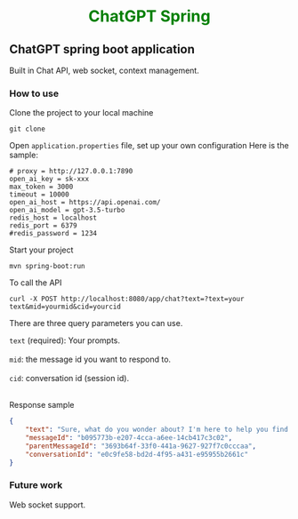 <h1 style="text-align: center; color: green; -webkit-animation: rainbow 5s infinite; -moz-animation: rainbow 5s infinite; -o-animation: rainbow 5s infinite; animation: rainbow 5s infinite;">ChatGPT Spring</h1>

## ChatGPT spring boot application

Built in Chat API, web socket, context management.

### How to use

Clone the project to your local machine
```
git clone 
```

Open `application.properties` file, set up your own configuration
Here is the sample:

```shell
# proxy = http://127.0.0.1:7890
open_ai_key = sk-xxx
max_token = 3000
timeout = 10000
open_ai_host = https://api.openai.com/
open_ai_model = gpt-3.5-turbo
redis_host = localhost
redis_port = 6379
#redis_password = 1234
```

Start your project
```
mvn spring-boot:run
```

To call the API
```shell
curl -X POST http://localhost:8080/app/chat?text=?text=your text&mid=yourmid&cid=yourcid
```

There are three query parameters you can use.

`text` (required): Your prompts. <br></br>
`mid`: the message id you want to respond to. <br></br>
`cid`: conversation id (session id). <br></br>

Response sample
```json
{
    "text": "Sure, what do you wonder about? I'm here to help you find answers to your questions or provide assistance in any way I can.",
    "messageId": "b095773b-e207-4cca-a6ee-14cb417c3c02",
    "parentMessageId": "3693b64f-33f0-441a-9627-927f7c0cccaa",
    "conversationId": "e0c9fe58-bd2d-4f95-a431-e95955b2661c"
}
```

### Future work

Web socket support.